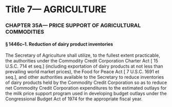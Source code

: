
# Title 7— AGRICULTURE
### CHAPTER 35A— PRICE SUPPORT OF AGRICULTURAL COMMODITIES
#### § 1446c–1. Reduction of dairy product inventories

The Secretary of Agriculture shall utilize, to the fullest extent practicable, the authorities under the Commodity Credit Corporation Charter Act [ 15 U.S.C. 714 et seq.] (including exportation of dairy products at not less than prevailing world market prices), the Food for Peace Act [ 7 U.S.C. 1691 et seq.], and other authorities available to the Secretary to reduce inventories of dairy products held by the Commodity Credit Corporation so as to reduce net Commodity Credit Corporation expenditures to the estimated outlays for the milk price support program used in developing budget outlays under the Congressional Budget Act of 1974 for the appropriate fiscal year.
